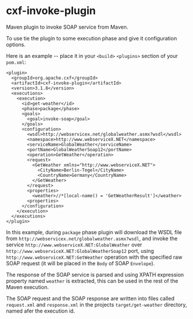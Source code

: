 # cxf-invoke-plugin
Maven plugin to invoke SOAP service from Maven.

To use tie the plugin to some execution phase and give it configuration options.

Here is an example -- place it in your `<build>` `<plugins>` section of your `pom.xml`:

    <plugin>
      <groupId>org.apache.cxf</groupId>
      <artifactId>cxf-invoke-plugin</artifactId>
      <version>3.1.8</version>
      <executions>
        <execution>
          <id>get-weather</id>
          <phase>package</phase>
          <goals>
            <goal>invoke-soap</goal>
          </goals>
          <configuration>
            <wsdl>http://webservicex.net/globalweather.asmx?wsdl</wsdl>
            <namespace>http://www.webserviceX.NET</namespace>
            <serviceName>GlobalWeather</serviceName>
            <portName>GlobalWeatherSoap12</portName>
            <operation>GetWeather</operation>
            <request>
              <GetWeather xmlns="http://www.webserviceX.NET">
                <CityName>Berlin-Tegel</CityName>
                <CountryName>Germany</CountryName>
              </GetWeather>
            </request>
            <properties>
              <weather>//*[local-name() = 'GetWeatherResult']</weather>
            <properties>
          </configuration>
        </execution>
      </executions>
    </plugin>

In this example, during `package` phase plugin will download the WSDL file from `http://webservicex.net/globalweather.asmx?wsdl`,
and invoke the service `http://www.webserviceX.NET:GlobalWeather` over `http://www.webserviceX.NET:GlobalWeatherSoap12` port, using
`http://www.webserviceX.NET:GetWeather` operation with the specified raw SOAP request (it will be placed in the `Body` of SOAP
`Envelope`).

The response of the SOAP service is parsed and using XPATH expression property named `weather` is extracted, this can
be used in the rest of the Maven execution.

The SOAP request and the SOAP response are written into files called `request.xml` and `response.xml` in the projects
`target/get-weather` directory, named afer the execution id.
